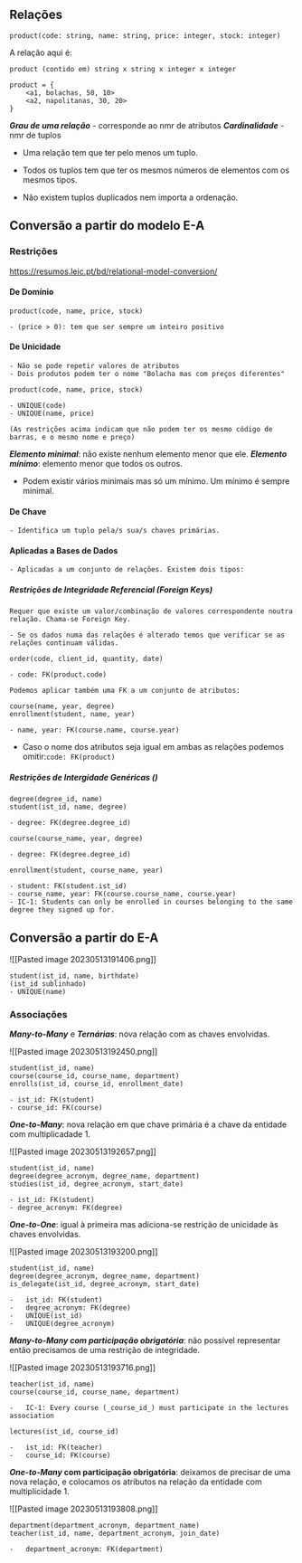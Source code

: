 
## Relações

```
product(code: string, name: string, price: integer, stock: integer)
```

A relação aqui é:

```
product (contido em) string x string x integer x integer
```

```
product = {
	<a1, bolachas, 50, 10>
	<a2, napolitanas, 30, 20>
}
```

___Grau de uma relação___ - corresponde ao nmr de atributos
___Cardinalidade___ - nmr de tuplos

- Uma relação tem que ter pelo menos um tuplo.
- Todos os tuplos tem que ter os mesmos números de elementos com os mesmos tipos.

- Não existem tuplos duplicados nem importa a ordenação.


## Conversão a partir do modelo E-A

### Restrições

https://resumos.leic.pt/bd/relational-model-conversion/

#### De Domínio

```
product(code, name, price, stock)

- (price > 0): tem que ser sempre um inteiro positivo
```

#### De Unicidade

```
- Não se pode repetir valores de atributos
- Dois produtos podem ter o nome "Bolacha mas com preços diferentes"

product(code, name, price, stock)

- UNIQUE(code)
- UNIQUE(name, price)

(As restrições acima indicam que não podem ter os mesmo código de barras, e o mesmo nome e preço)
```


___Elemento minimal___: não existe nenhum elemento menor que ele.
___Elemento mínimo___: elemento menor que todos os outros.

- Podem existir vários minimais mas só um mínimo. Um mínimo é sempre minimal.

#### De Chave

```
- Identifica um tuplo pela/s sua/s chaves primárias.
```

#### Aplicadas a Bases de Dados

```
- Aplicadas a um conjunto de relações. Existem dois tipos:
```

##### Restrições de Integridade Referencial (Foreign Keys)
```
Requer que existe um valor/combinação de valores correspondente noutra relação. Chama-se Foreign Key.

- Se os dados numa das relações é alterado temos que verificar se as relações continuam válidas.

order(code, client_id, quantity, date)

- code: FK(product.code)

Podemos aplicar também uma FK a um conjunto de atributos:

course(name, year, degree)
enrollment(student, name, year)

- name, year: FK(course.name, course.year)
```

- Caso o nome dos atributos seja igual em ambas as relações podemos omitir:```code: FK(product)```

##### Restrições de Intergidade Genéricas ()
```
degree(degree_id, name)
student(ist_id, name, degree)

- degree: FK(degree.degree_id)

course(course_name, year, degree)

- degree: FK(degree.degree_id)

enrollment(student, course_name, year)

- student: FK(student.ist_id)
- course_name, year: FK(course.course_name, course.year)
- IC-1: Students can only be enrolled in courses belonging to the same degree they signed up for.
```


## Conversão a partir do E-A

![[Pasted image 20230513191406.png]]

```
student(ist_id, name, birthdate)
(ist_id sublinhado)
- UNIQUE(name)
```

### Associações

___Many-to-Many___ e ___Ternárias___: nova relação com as chaves envolvidas.

![[Pasted image 20230513192450.png]]

```
student(ist_id, name)
course(course_id, course_name, department)
enrolls(ist_id, course_id, enrollment_date)

- ist_id: FK(student)
- course_id: FK(course)
```


___One-to-Many___: nova relação em que chave primária é a chave da entidade com multiplicadade 1.

![[Pasted image 20230513192657.png]]

```
student(ist_id, name)
degree(degree_acronym, degree_name, department)
studies(ist_id, degree_acronym, start_date)

- ist_id: FK(student)
- degree_acronym: FK(degree)
```


___One-to-One___: igual à primeira mas adiciona-se restrição de unicidade às chaves envolvidas.

![[Pasted image 20230513193200.png]]

```
student(ist_id, name)
degree(degree_acronym, degree_name, department)
is_delegate(ist_id, degree_acronym, start_date)

-   ist_id: FK(student)
-   degree_acronym: FK(degree)
-   UNIQUE(ist_id)
-   UNIQUE(degree_acronym)

```


___Many-to-Many com participação obrigatória___: não possível representar então precisamos de uma restrição de integridade.

![[Pasted image 20230513193716.png]]

```
teacher(ist_id, name)
course(course_id, course_name, department)

-   IC-1: Every course (_course_id_) must participate in the lectures association

lectures(ist_id, course_id)

-   ist_id: FK(teacher)
-   course_id: FK(course)
```


**_One-to-Many_ com participação obrigatória**: deixamos de precisar de uma nova relação, e colocamos os atributos na relação da entidade com multiplicidade 1.

![[Pasted image 20230513193808.png]]

```
department(department_acronym, department_name)
teacher(ist_id, name, department_acronym, join_date)

-   department_acronym: FK(department)
```





